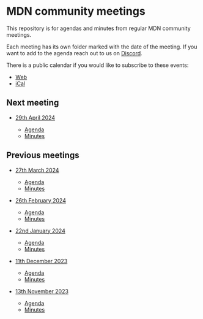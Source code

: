 # MDN community meetings

This repository is for agendas and minutes from regular MDN community meetings.

Each meeting has its own folder marked with the date of the meeting.
If you want to add to the agenda reach out to us on [Discord](https://developer.mozilla.org/discord).

There is a public calendar if you would like to subscribe to these events:

- [Web](https://calendar.google.com/calendar/embed?src=c_4656dd7c36825e2be115c0e7992191d550d16edcec37151eb6018581f654727b%40group.calendar.google.com&ctz=Europe%2FLondon)
- [iCal](https://calendar.google.com/calendar/ical/c_4656dd7c36825e2be115c0e7992191d550d16edcec37151eb6018581f654727b%40group.calendar.google.com/public/basic.ics)

## Next meeting

- [29th April 2024](2024-04-29)

  - [Agenda](2024-04-29/agenda.md)
  - [Minutes](2024-04-29/minutes.md)

## Previous meetings

- [27th March 2024](2024-03-27)

  - [Agenda](2024-03-27/agenda.md)
  - [Minutes](2024-03-27/minutes.md)

- [26th February 2024](2024-02-26)

  - [Agenda](2024-02-26/agenda.md)
  - [Minutes](2024-02-26/minutes.md)

- [22nd January 2024](2024-01-22)

  - [Agenda](2024-01-22/agenda.md)
  - [Minutes](2024-01-22/minutes.md)

- [11th December 2023](2023-12-11)

  - [Agenda](2023-12-11/agenda.md)
  - [Minutes](2023-12-11/minutes.md)

- [13th November 2023](2023-11-13)
  - [Agenda](2023-11-13/agenda.md)
  - [Minutes](2023-11-13/minutes.md)
